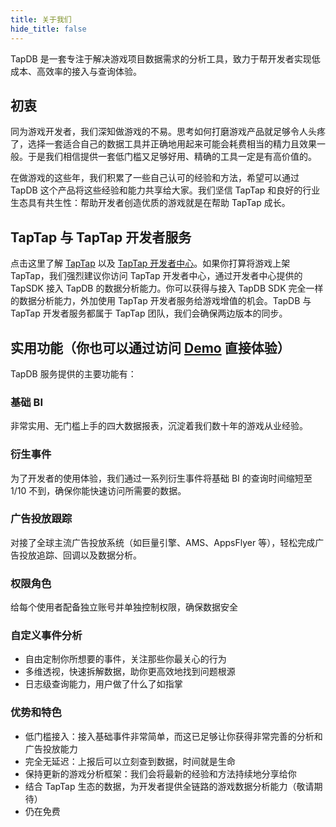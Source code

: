 ```yaml
---
title: 关于我们
hide_title: false
---
```


TapDB 是一套专注于解决游戏项目数据需求的分析工具，致力于帮开发者实现低成本、高效率的接入与查询体验。

## 初衷

同为游戏开发者，我们深知做游戏的不易。思考如何打磨游戏产品就足够令人头疼了，选择一套适合自己的数据工具并正确地用起来可能会耗费相当的精力且效果一般。于是我们相信提供一套低门槛又足够好用、精确的工具一定是有高价值的。

在做游戏的这些年，我们积累了一些自己认可的经验和方法，希望可以通过 TapDB 这个产品将这些经验和能力共享给大家。我们坚信 TapTap 和良好的行业生态具有共生性：帮助开发者创造优质的游戏就是在帮助 TapTap 成长。

## TapTap 与 TapTap 开发者服务

点击这里了解 [TapTap](https://www.taptap.com/about-us) 以及 [TapTap 开发者中心](https://developer.taptap.com/)。如果你打算将游戏上架 TapTap，我们强烈建议你访问 TapTap 开发者中心，通过开发者中心提供的 TapSDK 接入 TapDB 的数据分析能力。你可以获得与接入 TapDB SDK 完全一样的数据分析能力，外加使用 TapTap 开发者服务给游戏增值的机会。TapDB 与 TapTap 开发者服务都属于 TapTap 团队，我们会确保两边版本的同步。

## 实用功能（你也可以通过访问 [Demo](/../dm/m/g/outline#code=w3ZWJYALTp4VA0zU&external=true "_blank") 直接体验）

TapDB 服务提供的主要功能有：

### 基础 BI

非常实用、无门槛上手的四大数据报表，沉淀着我们数十年的游戏从业经验。

### 衍生事件

为了开发者的使用体验，我们通过一系列衍生事件将基础 BI 的查询时间缩短至 1/10 不到，确保你能快速访问所需要的数据。

### 广告投放跟踪

对接了全球主流广告投放系统（如巨量引擎、AMS、AppsFlyer 等），轻松完成广告投放追踪、回调以及数据分析。

### 权限角色

给每个使用者配备独立账号并单独控制权限，确保数据安全

### 自定义事件分析

- 自由定制你所想要的事件，关注那些你最关心的行为
- 多维透视，快速拆解数据，助你更高效地找到问题根源
- 日志级查询能力，用户做了什么了如指掌

### 优势和特色

- 低门槛接入：接入基础事件非常简单，而这已足够让你获得非常完善的分析和广告投放能力
- 完全无延迟：上报后可以立刻查到数据，时间就是生命
- 保持更新的游戏分析框架：我们会将最新的经验和方法持续地分享给你
- 结合 TapTap 生态的数据，为开发者提供全链路的游戏数据分析能力（敬请期待）
- 仍在免费

